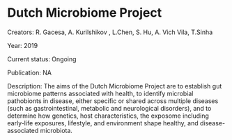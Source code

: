 # **Dutch Microbiome Project**

Creators: R. Gacesa, A. Kurilshikov , L.Chen, S. Hu, A. Vich Vila, T.Sinha 

Year: 2019

Current status: Ongoing

Publication: NA

Description: The aims of the Dutch Microbiome Project are to establish gut microbiome patterns associated with health, to identify microbial pathobionts in disease, either specific or shared across multiple diseases (such as gastrointestinal, metabolic and neurological disorders), and to determine how genetics, host characteristics, the exposome including early-life exposures, lifestyle, and environment shape healthy, and disease-associated microbiota.
